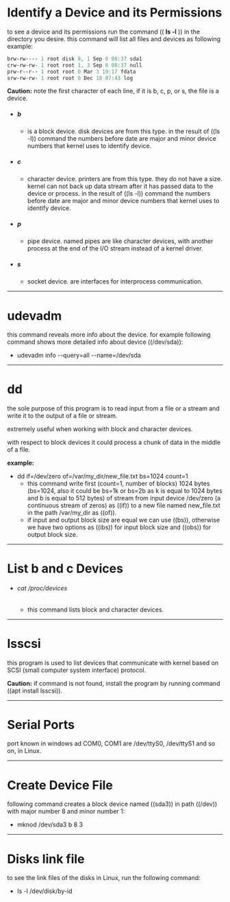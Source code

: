 # Identify a Device and its Permissions

to see a device and its permissions run the command (( **ls -l** )) in the directory you desire. this command will list all files and devices as following example:

```powershell
brw-rw---- 1 root disk 8, 1 Sep 6 08:37 sda1
crw-rw-rw- 1 root root 1, 3 Sep 6 08:37 null
prw-r--r-- 1 root root 0 Mar 3 19:17 fdata
srw-rw-rw- 1 root root 0 Dec 18 07:43 log  
```

 

**Caution:** note the first character of each line, if it is b, c, p, or s, the file is a device.

- ##### b

  - is a block device. disk devices are from this type. in the result of ((ls -l)) command the numbers before date are major  and minor device numbers that kernel uses to identify device.

- ##### c

  - character device. printers are from this type. they do not have a size. kernel can not back up data stream after it has passed data to the device or process. in the result of ((ls -l)) command the numbers before date are major  and minor  device numbers that kernel uses to identify device.

- ##### p

  - pipe device. named pipes are like character devices, with another process at the end of the I/O stream instead of a kernel driver. 

- ##### s

  - socket device. are interfaces for interprocess communication.



***

# udevadm

this command reveals more info about the device. for example following command shows more detailed info about device ((/dev/sda)):

- udevadm info --query=all --name=/dev/sda



***

# dd

the sole purpose of this program is to read input from a file or a stream and write it to the output of a file or stream.

extremely useful when working with block and character devices.

with respect to block devices it could process a chunk of data in the middle of a file.



**example:** 

- dd if=/dev/zero of=/var/my_dir/new_file.txt bs=1024 count=1
  - this command write first (count=1, number of blocks) 1024 bytes (bs=1024, also it could be bs=1k or bs=2b as k is equal to 1024 bytes and b is equal to 512 bytes) of stream from input device /dev/zero (a continuous stream of zeros) as ((if)) to a new file named new_file.txt in the path /var/my_dir as ((of)).
  - if input and output block size are equal we can use ((bs)), otherwise we have two options as ((ibs)) for input block size and ((obs)) for output block size. 



***

# List b and c Devices

- ###### cat /proc/devices

  - this command lists block and character devices.



***

# lsscsi

this program is used to list devices that communicate with kernel based on SCSI (small computer system interface) protocol.

**Caution:** if command is not found, install the program by running command ((apt install lsscsi)).



***

# Serial Ports

port known in windows ad COM0, COM1 are /dev/ttyS0, /dev/ttyS1 and so on, in Linux.



***

# Create Device File

following command creates a block device named ((sda3)) in path ((/dev)) with major number 8 and minor number 1:

- mknod /dev/sda3 b 8 3



***

# Disks link file

to see the link files of the disks in Linux, run the following command:

- ls -l /dev/disk/by-id
